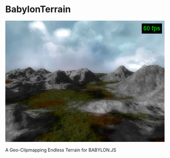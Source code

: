 # BabylonTerrain

![Screenshot](https://raw.githubusercontent.com/darrylryan/BabylonTerrain/master/screenshot.png)

A Geo-Clipmapping Endless Terrain for BABYLON.JS

